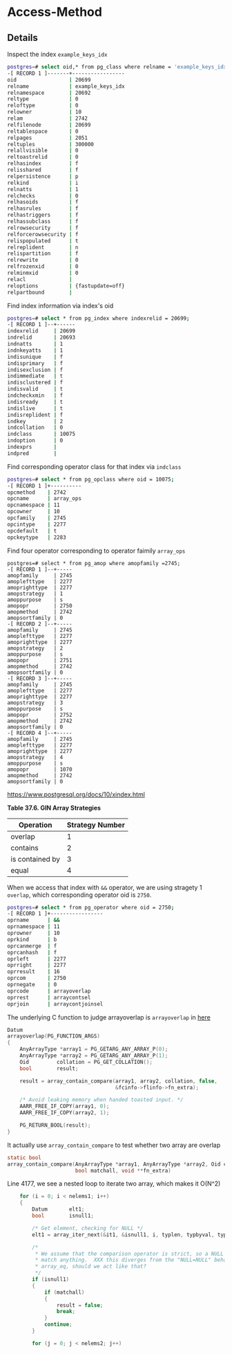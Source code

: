 # Access-Method

## Details

Inspect the index `example_keys_idx`

```bash
postgres=# select oid,* from pg_class where relname = 'example_keys_idx';
-[ RECORD 1 ]-------+-----------------
oid                 | 20699
relname             | example_keys_idx
relnamespace        | 20692
reltype             | 0
reloftype           | 0
relowner            | 10
relam               | 2742
relfilenode         | 20699
reltablespace       | 0
relpages            | 2051
reltuples           | 300000
relallvisible       | 0
reltoastrelid       | 0
relhasindex         | f
relisshared         | f
relpersistence      | p
relkind             | i
relnatts            | 1
relchecks           | 0
relhasoids          | f
relhasrules         | f
relhastriggers      | f
relhassubclass      | f
relrowsecurity      | f
relforcerowsecurity | f
relispopulated      | t
relreplident        | n
relispartition      | f
relrewrite          | 0
relfrozenxid        | 0
relminmxid          | 0
relacl              |
reloptions          | {fastupdate=off}
relpartbound        |
```

Find index information via index's oid

```bash
postgres=# select * from pg_index where indexrelid = 20699;
-[ RECORD 1 ]--+------
indexrelid     | 20699
indrelid       | 20693
indnatts       | 1
indnkeyatts    | 1
indisunique    | f
indisprimary   | f
indisexclusion | f
indimmediate   | t
indisclustered | f
indisvalid     | t
indcheckxmin   | f
indisready     | t
indislive      | t
indisreplident | f
indkey         | 2
indcollation   | 0
indclass       | 10075
indoption      | 0
indexprs       |
indpred        |
```

Find corresponding operator class for that index via `indclass`

```bash
postgres=# select * from pg_opclass where oid = 10075;
-[ RECORD 1 ]+----------
opcmethod    | 2742
opcname      | array_ops
opcnamespace | 11
opcowner     | 10
opcfamily    | 2745
opcintype    | 2277
opcdefault   | t
opckeytype   | 2283
```

Find four operator corresponding to operator faimily `array_ops`

```
postgres=# select * from pg_amop where amopfamily =2745;
-[ RECORD 1 ]--+-----
amopfamily     | 2745
amoplefttype   | 2277
amoprighttype  | 2277
amopstrategy   | 1
amoppurpose    | s
amopopr        | 2750
amopmethod     | 2742
amopsortfamily | 0
-[ RECORD 2 ]--+-----
amopfamily     | 2745
amoplefttype   | 2277
amoprighttype  | 2277
amopstrategy   | 2
amoppurpose    | s
amopopr        | 2751
amopmethod     | 2742
amopsortfamily | 0
-[ RECORD 3 ]--+-----
amopfamily     | 2745
amoplefttype   | 2277
amoprighttype  | 2277
amopstrategy   | 3
amoppurpose    | s
amopopr        | 2752
amopmethod     | 2742
amopsortfamily | 0
-[ RECORD 4 ]--+-----
amopfamily     | 2745
amoplefttype   | 2277
amoprighttype  | 2277
amopstrategy   | 4
amoppurpose    | s
amopopr        | 1070
amopmethod     | 2742
amopsortfamily | 0
```

https://www.postgresql.org/docs/10/xindex.html

**Table 37.6. GIN Array Strategies**

| Operation       | Strategy Number |
| --------------- | --------------- |
| overlap         | 1               |
| contains        | 2               |
| is contained by | 3               |
| equal           | 4               |

When we access that index with `&&` operator, we are using stragety 1 `overlap`, which corresponding operator oid is `2750`.

```bash
postgres=# select * from pg_operator where oid = 2750;
-[ RECORD 1 ]+-----------------
oprname      | &&
oprnamespace | 11
oprowner     | 10
oprkind      | b
oprcanmerge  | f
oprcanhash   | f
oprleft      | 2277
oprright     | 2277
oprresult    | 16
oprcom       | 2750
oprnegate    | 0
oprcode      | arrayoverlap
oprrest      | arraycontsel
oprjoin      | arraycontjoinsel
```

The underlying C function to judge arrayoverlap is `arrayoverlap` in [here](https://github.com/postgres/postgres/blob/master/src/backend/utils/adt/arrayfuncs.c) 

```c
Datum
arrayoverlap(PG_FUNCTION_ARGS)
{
	AnyArrayType *array1 = PG_GETARG_ANY_ARRAY_P(0);
	AnyArrayType *array2 = PG_GETARG_ANY_ARRAY_P(1);
	Oid			collation = PG_GET_COLLATION();
	bool		result;

	result = array_contain_compare(array1, array2, collation, false,
								   &fcinfo->flinfo->fn_extra);

	/* Avoid leaking memory when handed toasted input. */
	AARR_FREE_IF_COPY(array1, 0);
	AARR_FREE_IF_COPY(array2, 1);

	PG_RETURN_BOOL(result);
}
```

It actually use `array_contain_compare` to test whether two array are overlap

```c
static bool
array_contain_compare(AnyArrayType *array1, AnyArrayType *array2, Oid collation,
					  bool matchall, void **fn_extra)
```

Line 4177, we see a nested loop to iterate two array, which makes it O(N^2)

```c
	for (i = 0; i < nelems1; i++)
	{
		Datum		elt1;
		bool		isnull1;

		/* Get element, checking for NULL */
		elt1 = array_iter_next(&it1, &isnull1, i, typlen, typbyval, typalign);

		/*
		 * We assume that the comparison operator is strict, so a NULL can't
		 * match anything.  XXX this diverges from the "NULL=NULL" behavior of
		 * array_eq, should we act like that?
		 */
		if (isnull1)
		{
			if (matchall)
			{
				result = false;
				break;
			}
			continue;
		}

		for (j = 0; j < nelems2; j++)
```